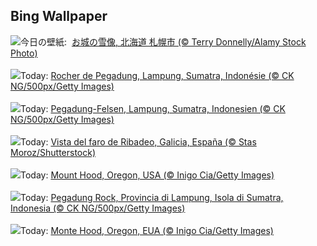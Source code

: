 ## Bing Wallpaper
![](https://www.bing.com/th?id=OHR.SapporoSnowFest2024_JA-JP5845958327_UHD.jpg&w=1000)今日の壁紙: &nbsp;[お城の雪像, 北海道 札幌市 (© Terry Donnelly/Alamy Stock Photo)](https://www.bing.com/th?id=OHR.SapporoSnowFest2024_JA-JP5845958327_UHD.jpg)
<br><br/>
![](https://www.bing.com/th?id=OHR.PegadungRocks_FR-FR0984354515_UHD.jpg&w=1000)Today: [Rocher de Pegadung, Lampung, Sumatra, Indonésie (© CK NG/500px/Getty Images)](https://www.bing.com/th?id=OHR.PegadungRocks_FR-FR0984354515_UHD.jpg)
<br><br/>
![](https://www.bing.com/th?id=OHR.PegadungRocks_DE-DE2295980114_UHD.jpg&w=1000)Today: [Pegadung-Felsen, Lampung, Sumatra, Indonesien (© CK NG/500px/Getty Images)](https://www.bing.com/th?id=OHR.PegadungRocks_DE-DE2295980114_UHD.jpg)
<br><br/>
![](https://www.bing.com/th?id=OHR.Ribadeo_ES-ES6070191561_UHD.jpg&w=1000)Today: [Vista del faro de Ribadeo, Galicia, España (© Stas Moroz/Shutterstock)](https://www.bing.com/th?id=OHR.Ribadeo_ES-ES6070191561_UHD.jpg)
<br><br/>
![](https://www.bing.com/th?id=OHR.MtHoodOregon_EN-GB3166689282_UHD.jpg&w=1000)Today: [Mount Hood, Oregon, USA (© Inigo Cia/Getty Images)](https://www.bing.com/th?id=OHR.MtHoodOregon_EN-GB3166689282_UHD.jpg)
<br><br/>
![](https://www.bing.com/th?id=OHR.PegadungRocks_IT-IT3929820367_UHD.jpg&w=1000)Today: [Pegadung Rock, Provincia di Lampung, Isola di Sumatra, Indonesia (© CK NG/500px/Getty Images)](https://www.bing.com/th?id=OHR.PegadungRocks_IT-IT3929820367_UHD.jpg)
<br><br/>
![](https://www.bing.com/th?id=OHR.MtHoodOregon_PT-BR4355402757_UHD.jpg&w=1000)Today: [Monte Hood, Oregon, EUA (© Inigo Cia/Getty Images)](https://www.bing.com/th?id=OHR.MtHoodOregon_PT-BR4355402757_UHD.jpg)
<br><br/>
